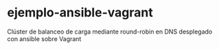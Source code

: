 # ejemplo-ansible-vagrant
Clúster de balanceo de carga mediante round-robin en DNS desplegado con ansible sobre Vagrant
